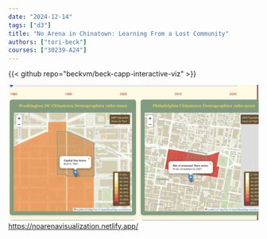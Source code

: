 ```yaml
---
date: "2024-12-14"
tags: ["d3"]
title: "No Arena in Chinatown: Learning From a Lost Community"
authors: ["tori-beck"]
courses: ["30239-A24"]
---
```


{{< github repo="beckvm/beck-capp-interactive-viz" >}}

<a class="main link" href="https://noarenavisualization.netlify.app/">
<img src="feature.png" />
https://noarenavisualization.netlify.app/
</a>

